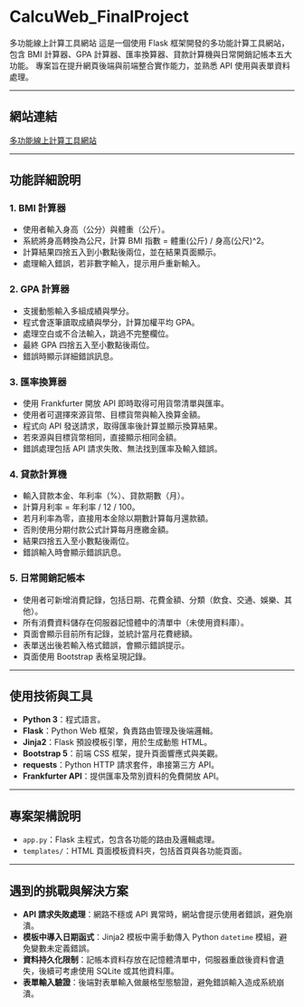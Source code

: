 # CalcuWeb_FinalProject
多功能線上計算工具網站  這是一個使用 Flask 框架開發的多功能計算工具網站，包含 BMI 計算器、GPA 計算器、匯率換算器、貸款計算機與日常開銷記帳本五大功能。 專案旨在提升網頁後端與前端整合實作能力，並熟悉 API 使用與表單資料處理。  

---

## 網站連結

[多功能線上計算工具網站](https://Mark1116no2.pythonanywhere.com)

---

## 功能詳細說明

### 1. BMI 計算器

- 使用者輸入身高（公分）與體重（公斤）。
- 系統將身高轉換為公尺，計算 BMI 指數 = 體重(公斤) / 身高(公尺)^2。
- 計算結果四捨五入到小數點後兩位，並在結果頁面顯示。
- 處理輸入錯誤，若非數字輸入，提示用戶重新輸入。

### 2. GPA 計算器

- 支援動態輸入多組成績與學分。
- 程式會逐筆讀取成績與學分，計算加權平均 GPA。
- 處理空白或不合法輸入，跳過不完整欄位。
- 最終 GPA 四捨五入至小數點後兩位。
- 錯誤時顯示詳細錯誤訊息。

### 3. 匯率換算器

- 使用 Frankfurter 開放 API 即時取得可用貨幣清單與匯率。
- 使用者可選擇來源貨幣、目標貨幣與輸入換算金額。
- 程式向 API 發送請求，取得匯率後計算並顯示換算結果。
- 若來源與目標貨幣相同，直接顯示相同金額。
- 錯誤處理包括 API 請求失敗、無法找到匯率及輸入錯誤。

### 4. 貸款計算機

- 輸入貸款本金、年利率（%）、貸款期數（月）。
- 計算月利率 = 年利率 / 12 / 100。
- 若月利率為零，直接用本金除以期數計算每月還款額。
- 否則使用分期付款公式計算每月應繳金額。
- 結果四捨五入至小數點後兩位。
- 錯誤輸入時會顯示錯誤訊息。

### 5. 日常開銷記帳本

- 使用者可新增消費記錄，包括日期、花費金額、分類（飲食、交通、娛樂、其他）。
- 所有消費資料儲存在伺服器記憶體中的清單中（未使用資料庫）。
- 頁面會顯示目前所有記錄，並統計當月花費總額。
- 表單送出後若輸入格式錯誤，會顯示錯誤提示。
- 頁面使用 Bootstrap 表格呈現記錄。

---

## 使用技術與工具

- **Python 3**：程式語言。
- **Flask**：Python Web 框架，負責路由管理及後端邏輯。
- **Jinja2**：Flask 預設模板引擎，用於生成動態 HTML。
- **Bootstrap 5**：前端 CSS 框架，提升頁面響應式與美觀。
- **requests**：Python HTTP 請求套件，串接第三方 API。
- **Frankfurter API**：提供匯率及幣別資料的免費開放 API。

---

## 專案架構說明

- `app.py`：Flask 主程式，包含各功能的路由及邏輯處理。
- `templates/`：HTML 頁面模板資料夾，包括首頁與各功能頁面。

---

## 遇到的挑戰與解決方案

- **API 請求失敗處理**：網路不穩或 API 異常時，網站會提示使用者錯誤，避免崩潰。
- **模板中導入日期函式**：Jinja2 模板中需手動傳入 Python `datetime` 模組，避免變數未定義錯誤。
- **資料持久化限制**：記帳本資料存放在記憶體清單中，伺服器重啟後資料會遺失，後續可考慮使用 SQLite 或其他資料庫。
- **表單輸入驗證**：後端對表單輸入做嚴格型態驗證，避免錯誤輸入造成系統崩潰。
